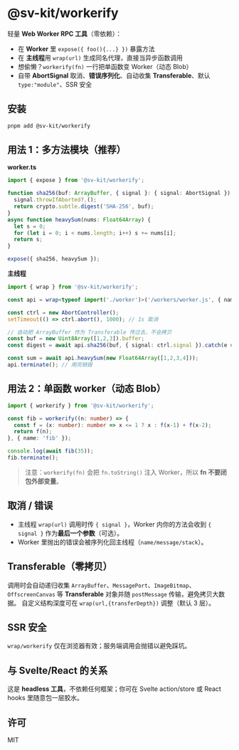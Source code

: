 # @sv-kit/workerify

轻量 **Web Worker RPC 工具**（零依赖）：
- 在 **Worker** 里 `expose({ foo(){...} })` 暴露方法
- 在 **主线程**用 `wrap(url)` 生成同名代理，直接当异步函数调用
- 想偷懒？`workerify(fn)` 一行把单函数变 Worker（动态 Blob）
- 自带 **AbortSignal** 取消、**错误序列化**、自动收集 **Transferable**、默认 `type:"module"`、SSR 安全

## 安装
```bash
pnpm add @sv-kit/workerify
```

## 用法 1：多方法模块（推荐）
**worker.ts**
```ts
import { expose } from '@sv-kit/workerify';

function sha256(buf: ArrayBuffer, { signal }: { signal: AbortSignal }) {
  signal.throwIfAborted?.();
  return crypto.subtle.digest('SHA-256', buf);
}
async function heavySum(nums: Float64Array) {
  let s = 0;
  for (let i = 0; i < nums.length; i++) s += nums[i];
  return s;
}

expose({ sha256, heavySum });
```

**主线程**
```ts
import { wrap } from '@sv-kit/workerify';

const api = wrap<typeof import('./worker')>('/workers/worker.js', { name: 'calc' });

const ctrl = new AbortController();
setTimeout(() => ctrl.abort(), 1000); // 1s 取消

// 自动把 ArrayBuffer 作为 Transferable 传过去，不会拷贝
const buf = new Uint8Array([1,2,3]).buffer;
const digest = await api.sha256(buf, { signal: ctrl.signal }).catch(e => console.warn(e.name));

const sum = await api.heavySum(new Float64Array([1,2,3,4]));
api.terminate(); // 用完销毁
```

## 用法 2：单函数 worker（动态 Blob）
```ts
import { workerify } from '@sv-kit/workerify';

const fib = workerify((n: number) => {
  const f = (x: number): number => x <= 1 ? x : f(x-1) + f(x-2);
  return f(n);
}, { name: 'fib' });

console.log(await fib(35));
fib.terminate();
```
> 注意：`workerify(fn)` 会把 `fn.toString()` 注入 Worker，所以 **fn 不要闭包外部变量**。

## 取消 / 错误
- 主线程 `wrap(url)` 调用时传 `{ signal }`，Worker 内你的方法会收到 `{ signal }` 作为**最后一个参数**（可选）。
- Worker 里抛出的错误会被序列化回主线程（`name/message/stack`）。

## Transferable（零拷贝）
调用时会自动递归收集 `ArrayBuffer`、`MessagePort`、`ImageBitmap`、`OffscreenCanvas` 等 **Transferable** 对象并随 `postMessage` 传输，避免拷贝大数据。
自定义结构深度可在 `wrap(url,{transferDepth})` 调整（默认 3 层）。

## SSR 安全
`wrap/workerify` 仅在浏览器有效；服务端调用会抛错以避免踩坑。

## 与 Svelte/React 的关系
这是 **headless 工具**，不依赖任何框架；你可在 Svelte action/store 或 React hooks 里随意包一层胶水。

## 许可
MIT
